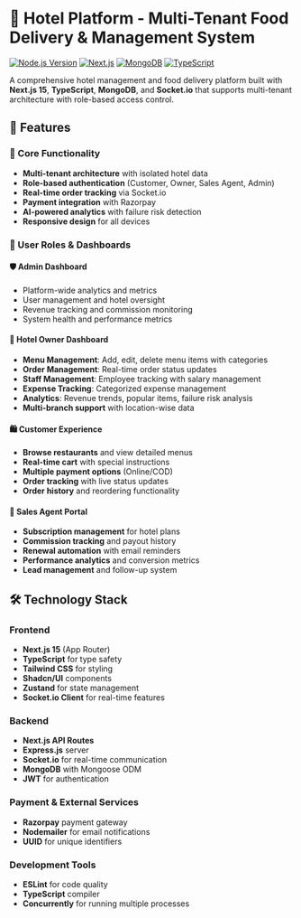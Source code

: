 # 🏨 Hotel Platform - Multi-Tenant Food Delivery & Management System

[![Node.js Version](https://img.shields.io/badge/node.js-20.x-green.svg)](https://nodejs.org/)
[![Next.js](https://img.shields.io/badge/next.js-15.x-blue.svg)](https://nextjs.org/)
[![MongoDB](https://img.shields.io/badge/mongodb-latest-green.svg)](https://www.mongodb.com/)
[![TypeScript](https://img.shields.io/badge/typescript-5.x-blue.svg)](https://www.typescriptlang.org/)

A comprehensive hotel management and food delivery platform built with **Next.js 15**, **TypeScript**, **MongoDB**, and **Socket.io** that supports multi-tenant architecture with role-based access control.

## 🚀 Features

### 🎯 Core Functionality
- **Multi-tenant architecture** with isolated hotel data
- **Role-based authentication** (Customer, Owner, Sales Agent, Admin)
- **Real-time order tracking** via Socket.io
- **Payment integration** with Razorpay
- **AI-powered analytics** with failure risk detection
- **Responsive design** for all devices

### 👥 User Roles & Dashboards

#### 🛡️ Admin Dashboard
- Platform-wide analytics and metrics
- User management and hotel oversight
- Revenue tracking and commission monitoring
- System health and performance metrics

#### 🏢 Hotel Owner Dashboard
- **Menu Management**: Add, edit, delete menu items with categories
- **Order Management**: Real-time order status updates
- **Staff Management**: Employee tracking with salary management
- **Expense Tracking**: Categorized expense management
- **Analytics**: Revenue trends, popular items, failure risk analysis
- **Multi-branch support** with location-wise data

#### 🛍️ Customer Experience
- **Browse restaurants** and view detailed menus
- **Real-time cart** with special instructions
- **Multiple payment options** (Online/COD)
- **Order tracking** with live status updates
- **Order history** and reordering functionality

#### 💼 Sales Agent Portal
- **Subscription management** for hotel plans
- **Commission tracking** and payout history
- **Renewal automation** with email reminders
- **Performance analytics** and conversion metrics
- **Lead management** and follow-up system

## 🛠️ Technology Stack

### Frontend
- **Next.js 15** (App Router)
- **TypeScript** for type safety
- **Tailwind CSS** for styling
- **Shadcn/UI** components
- **Zustand** for state management
- **Socket.io Client** for real-time features

### Backend
- **Next.js API Routes**
- **Express.js** server
- **Socket.io** for real-time communication
- **MongoDB** with Mongoose ODM
- **JWT** for authentication

### Payment & External Services
- **Razorpay** payment gateway
- **Nodemailer** for email notifications
- **UUID** for unique identifiers

### Development Tools
- **ESLint** for code quality
- **TypeScript** compiler
- **Concurrently** for running multiple processes